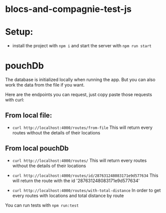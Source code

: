 # blocs-and-compagnie-test-js

# Setup:

- install the project with `npm i` and start the server with `npm run start`

# pouchDb

The database is initialized locally when running the app. But you can also work the data from the file if you want.

Here are the endpoints you can request, just copy paste those requests with curl:

## From local file:

- `curl http://localhost:4000/routes/from-file`
  This will return every routes without the details of their locations

## From local pouchDb

- `curl http://localhost:4000/routes/`
  This will return every routes without the details of their locations

- `curl http://localhost:4000/routes/id/287631248083171e9d577634`
  This will return the route with the id '287631248083171e9d577634'

- `curl http://localhost:4000/routes/with-total-distance`
  In order to get every routes with locations and total distance by route

You can run tests with `npm run:test`
